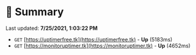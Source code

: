 # 📖 Summary
Last updated: **7/25/2021, 1:03:22 PM**

- `GET` [https://uptimerfree.tk](https://uptimerfree.tk) - **Up** (5183ms)
- `GET` [https://monitoruptimer.tk](https://monitoruptimer.tk) - **Up** (4652ms)
